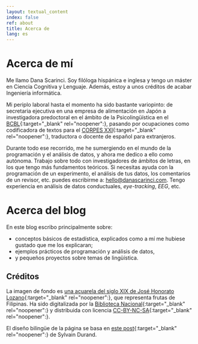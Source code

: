 ```yaml
---
layout: textual_content 
index: false 
ref: about
title: Acerca de 
lang: es
---
```


# Acerca de mí

Me llamo Dana Scarinci. Soy filóloga hispánica e inglesa y tengo un máster en Ciencia Cognitiva y Lenguaje. Además, estoy a unos créditos de acabar Ingeniería informática.

Mi periplo laboral hasta el momento ha sido bastante variopinto: de secretaria ejecutiva en una empresa de alimentación en Japón a investigadora predoctoral en el ámbito de la Psicolingüística en el [BCBL](https://www.bcbl.eu){:target="_blank" rel="noopener":}, pasando por ocupaciones como codificadora de textos para el [CORPES XXI](https://www.rae.es/recursos/banco-de-datos/corpes-xxi){:target="_blank" rel="noopener":}, traductora o docente de español para extranjeros.

Durante todo ese recorrido, me he sumergiendo en el mundo de la programación y el análisis de datos, y ahora me dedico a ello como autónoma. Trabajo sobre todo con investigadores de ámbitos de letras, en los que tengo más fundamentos teóricos. Si necesitas ayuda con la programación de un experimento, el análisis de tus datos, los comentarios de un revisor, etc.  puedes escribirme a: [hello@danascarinci.com](mailto:hello@danascarinci.com). Tengo experiencia en análisis de datos conductuales, *eye-tracking*, *EEG*, etc.

# Acerca del blog

En este blog escribo principalmente sobre:

- conceptos básicos de estadística, explicados como a mí me hubiese gustado que me los explicaran;
- ejemplos prácticos de programación y análisis de datos,
- y pequeños proyectos sobre temas de lingüística.


## Créditos

La imagen de fondo es [una acuarela del siglo XIX de José Honorato Lozano](http://bdh.bne.es/bnesearch/biblioteca/FRUTAS%20[Material%20gr%C3%A1fico]%20:%20N%C2%BA%20I/qls/Lozano,%20Jos%C3%A9%20Honorato/qls/bdh0000026162;jsessionid=FE3DC40F43A0CF2B4F142AB7060D8E98){:target="_blank" rel="noopener":}, que representa frutas de Filipinas. Ha sido digitalizada por la [Biblioteca Nacional](http://www.bne.es){:target="_blank" rel="noopener":} y distribuida con licencia [CC-BY-NC-SA](https://creativecommons.org/licenses/by-nc-sa/4.0/){:target="_blank" rel="noopener":}.

El diseño bilingüe de la página se basa en [este post](https://www.sylvaindurand.org/making-jekyll-multilingual/){:target="_blank" rel="noopener":} de Sylvain Durand.

